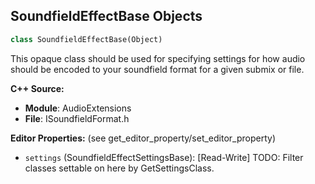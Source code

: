 ## SoundfieldEffectBase Objects

```python
class SoundfieldEffectBase(Object)
```

This opaque class should be used for specifying settings for how audio should be encoded
to your soundfield format for a given submix or file.

**C++ Source:**

- **Module**: AudioExtensions
- **File**: ISoundfieldFormat.h

**Editor Properties:** (see get_editor_property/set_editor_property)

- ``settings`` (SoundfieldEffectSettingsBase):  [Read-Write] TODO: Filter classes settable on here by GetSettingsClass.

<a id="unreal.AudioLinkSettingsAbstract"></a>